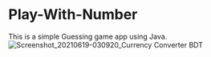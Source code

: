 # Play-With-Number
 This is a simple Guessing game app using Java.
![Screenshot_20210619-030920_Currency Converter BDT](https://user-images.githubusercontent.com/85643435/128556807-272caaef-ddc9-4df1-87b8-56249bbdd4dc.jpg)

